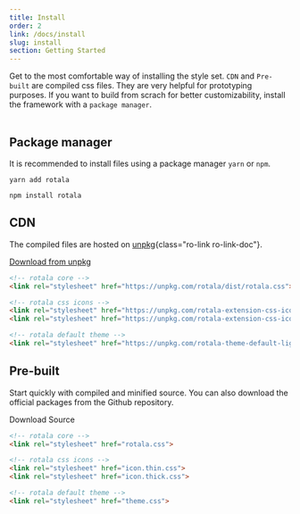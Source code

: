 ```yaml
---
title: Install
order: 2
link: /docs/install
slug: install
section: Getting Started
---
```


<script>
export default {
  data () {
    return {
      githubUrl: process.env.GRIDSOME_ROTALA_GITHUB,
      releaseUrl: process.env.GRIDSOME_ROTALA_GITHUB + '/releases'
    }
  }
}
</script>


Get to the most comfortable way of installing the style set. `CDN` and `Pre-built` are compiled css files. They are very helpful for prototyping purposes. If you want to build from scrach for better customizability, install the framework with a `package manager`.
<br>
<br>

## Package manager
It is recommended to install files using a package manager `yarn` or `npm`.

```shell {}
yarn add rotala

npm install rotala
```



## CDN
The compiled files are hosted on [unpkg](https://unpkg.com/){class="ro-link ro-link-doc"}.

<a class="button button-primary" target="_blank" href="https://unpkg.com/rotala">Download from unpkg</a>

```html {}
<!-- rotala core -->
<link rel="stylesheet" href="https://unpkg.com/rotala/dist/rotala.css">

<!-- rotala css icons -->
<link rel="stylesheet" href="https://unpkg.com/rotala-extension-css-icon/dist/icon.thin.css">
<link rel="stylesheet" href="https://unpkg.com/rotala-extension-css-icon/dist/icon.thick.css">

<!-- rotala default theme -->
<link rel="stylesheet" href="https://unpkg.com/rotala-theme-default-light/dist/theme.css">
```



## Pre-built
Start quickly with compiled and minified source. You can also download the official packages from the
<a class="ro-link ro-link-doc" target="_blank" :href="githubUrl">Github repository</a>.

<a class="button button-primary" target="_blank" :href="releaseUrl">Download Source</a>

```html {}
<!-- rotala core -->
<link rel="stylesheet" href="rotala.css">

<!-- rotala css icons -->
<link rel="stylesheet" href="icon.thin.css">
<link rel="stylesheet" href="icon.thick.css">

<!-- rotala default theme -->
<link rel="stylesheet" href="theme.css">
```


